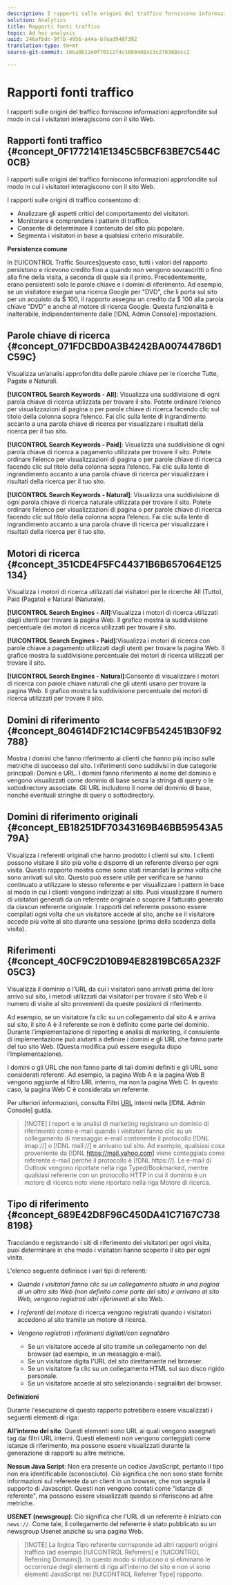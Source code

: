 ```yaml
---
description: I rapporti sulle origini del traffico forniscono informazioni approfondite sul modo in cui i visitatori interagiscono con il sito Web.
solution: Analytics
title: Rapporti fonti traffico
topic: Ad hoc analysis
uuid: 246afbdc-9f7b-4956-a44a-b7aad948f392
translation-type: tm+mt
source-git-commit: 16ba0b12e0f70112f4c10804d0a13c278388ecc2

---
```



# Rapporti fonti traffico

I rapporti sulle origini del traffico forniscono informazioni approfondite sul modo in cui i visitatori interagiscono con il sito Web.

## Rapporti fonti traffico {#concept_0F1772141E1345C5BCF63BE7C544C0CB}

I rapporti sulle origini del traffico forniscono informazioni approfondite sul modo in cui i visitatori interagiscono con il sito Web.

I rapporti sulle origini di traffico consentono di:

* Analizzare gli aspetti critici del comportamento dei visitatori.
* Monitorare e comprendere i pattern di traffico.
* Consente di determinare il contenuto del sito più popolare.
* Segmenta i visitatori in base a qualsiasi criterio misurabile.

**Persistenza comune**

In [!UICONTROL Traffic Sources]questo caso, tutti i valori del rapporto persistono e ricevono credito fino a quando non vengono sovrascritti o fino alla fine della visita, a seconda di quale sia il primo. Precedentemente, erano persistenti solo le parole chiave e i domini di riferimento. Ad esempio, se un visitatore esegue una ricerca Google per "DVD", che li porta sul sito per un acquisto da $ 100, il rapporto assegna un credito da $ 100 alla parola chiave "DVD" e anche al motore di ricerca Google. Questa funzionalità è inalterabile, indipendentemente dalle [!DNL Admin Console] impostazioni.

## Parole chiave di ricerca {#concept_071FDCBD0A3B4242BA00744786D1C59C}

Visualizza un’analisi approfondita delle parole chiave per le ricerche Tutte, Pagate e Naturali.

<!-- 

c_reports_search_keyword.xml

 -->

**[!UICONTROL Search Keywords - All]**: Visualizza una suddivisione di ogni parola chiave di ricerca utilizzata per trovare il sito. Potete ordinare l’elenco per visualizzazioni di pagina o per parole chiave di ricerca facendo clic sul titolo della colonna sopra l’elenco. Fai clic sulla lente di ingrandimento accanto a una parola chiave di ricerca per visualizzare i risultati della ricerca per il tuo sito.

**[!UICONTROL Search Keywords - Paid]**: Visualizza una suddivisione di ogni parola chiave di ricerca a pagamento utilizzata per trovare il sito. Potete ordinare l’elenco per visualizzazioni di pagina o per parole chiave di ricerca facendo clic sul titolo della colonna sopra l’elenco. Fai clic sulla lente di ingrandimento accanto a una parola chiave di ricerca per visualizzare i risultati della ricerca per il tuo sito.

**[!UICONTROL Search Keywords - Natural]**: Visualizza una suddivisione di ogni parola chiave di ricerca naturale utilizzata per trovare il sito. Potete ordinare l’elenco per visualizzazioni di pagina o per parole chiave di ricerca facendo clic sul titolo della colonna sopra l’elenco. Fai clic sulla lente di ingrandimento accanto a una parola chiave di ricerca per visualizzare i risultati della ricerca per il tuo sito.

## Motori di ricerca {#concept_351CDE4F5FC44371B6B657064E125134}

Visualizza i motori di ricerca utilizzati dai visitatori per le ricerche All (Tutto), Paid (Pagato) e Natural (Naturale).

<!-- 

c_reports_search_engines.xml

 -->

**[!UICONTROL Search Engines - All]**:Visualizza i motori di ricerca utilizzati dagli utenti per trovare la pagina Web. Il grafico mostra la suddivisione percentuale dei motori di ricerca utilizzati per trovare il sito.

**[!UICONTROL Search Engines - Paid]**:Visualizza i motori di ricerca con parole chiave a pagamento utilizzati dagli utenti per trovare la pagina Web. Il grafico mostra la suddivisione percentuale dei motori di ricerca utilizzati per trovare il sito.

**[!UICONTROL Search Engines - Natural]**:Consente di visualizzare i motori di ricerca con parole chiave naturali che gli utenti usano per trovare la pagina Web. Il grafico mostra la suddivisione percentuale dei motori di ricerca utilizzati per trovare il sito.

## Domini di riferimento {#concept_804614DF21C14C9FB542451B30F92788}

<!-- 

c_reports_ref_domains.xml

 -->

Mostra i domini che fanno riferimento ai clienti che hanno più inciso sulle metriche di successo del sito. I riferimenti sono suddivisi in due categorie principali: Domini e URL. I domini fanno riferimento al nome del dominio e vengono visualizzati come dominio di base senza la stringa di query o le sottodirectory associate. Gli URL includono il nome del dominio di base, nonché eventuali stringhe di query o sottodirectory.

## Domini di riferimento originali {#concept_EB18251DF70343169B46BB59543A579A}

<!-- 

c_reports_original_ref_domains.xml

 -->

Visualizza i referenti originali che hanno prodotto i clienti sul sito. I clienti possono visitare il sito più volte e disporre di un referente diverso per ogni visita. Questo rapporto mostra come sono stati rimandati la prima volta che sono arrivati sul sito. Questo può essere utile per verificare se hanno continuato a utilizzare lo stesso referente e per visualizzare i pattern in base al modo in cui i clienti vengono indirizzati al sito. Puoi visualizzare il numero di visitatori generati da un referente originale o scoprire il fatturato generato da ciascun referente originale. I rapporti del referente possono essere compilati ogni volta che un visitatore accede al sito, anche se il visitatore accede più volte al sito durante una sessione (prima della scadenza della visita).

## Riferimenti {#concept_40CF9C2D10B94E82819BC65A232F05C3}

Visualizza il dominio o l’URL da cui i visitatori sono arrivati prima del loro arrivo sul sito, i metodi utilizzati dai visitatori per trovare il sito Web e il numero di visite al sito provenienti da queste posizioni di riferimento.

<!-- 

c_reports_referrers.xml

 -->

Ad esempio, se un visitatore fa clic su un collegamento dal sito A e arriva sul sito, il sito A è il referente se non è definito come parte del dominio. Durante l'implementazione di reporting e analisi di marketing, il consulente di implementazione può aiutarti a definire i domini e gli URL che fanno parte del tuo sito Web. (Questa modifica può essere eseguita dopo l’implementazione).

I domini o gli URL che non fanno parte di tali domini definiti e gli URL sono considerati referenti. Ad esempio, la pagina Web A e la pagina Web B vengono aggiunte al filtro URL interno, ma non la pagina Web C. In questo caso, la pagina Web C è considerata un referente.

Per ulteriori informazioni, consulta Filtri [URL](https://marketing.adobe.com/resources/help/en_US/reference/internal_URL_filter_admin.html) interni nella [!DNL Admin Console] guida.

> [!NOTE] I report e le analisi di marketing registrano un dominio di riferimento come e-mail quando i visitatori fanno clic su un collegamento di messaggio e-mail contenente il protocollo [!DNL imap://] o [!DNL mail://] e arrivano sul sito. Ad esempio, qualsiasi cosa proveniente da [!DNL https://mail.yahoo.com] viene conteggiata come referente e-mail perché il protocollo è [!DNL https://]. Le e-mail di Outlook vengono riportate nella riga Typed/Bookmarked, mentre qualsiasi referente con un protocollo HTTP in cui il dominio è un motore di ricerca noto viene riportato nella riga Motore di ricerca.

## Tipo di riferimento {#concept_689E42D8F96C450DA41C7167C7388198}

Tracciando e registrando i siti di riferimento dei visitatori per ogni visita, puoi determinare in che modo i visitatori hanno scoperto il sito per ogni visita.

<!-- 

c_reports_ref_types.xml

 -->

L'elenco seguente definisce i vari tipi di referenti:

* *Quando i visitatori fanno clic su un collegamento situato in una pagina di un altro sito Web (non definito come parte del sito) e arrivano al sito Web, vengono registrati altri riferimenti* al sito Web.
* *I referenti del motore* di ricerca vengono registrati quando i visitatori accedono al sito tramite un motore di ricerca.
* *Vengono registrati i riferimenti digitati/con segnalibro*

   * Se un visitatore accede al sito tramite un collegamento non del browser (ad esempio, in un messaggio e-mail).
   * Se un visitatore digita l'URL del sito direttamente nel browser.
   * Se un visitatore fa clic su un collegamento HTML sul suo disco rigido personale.
   * Se un visitatore accede al sito selezionando i segnalibri del browser.

**Definizioni**

Durante l'esecuzione di questo rapporto potrebbero essere visualizzati i seguenti elementi di riga:

**All'interno del sito**: Questi elementi sono URL ai quali vengono assegnati tag dai filtri URL interni. Questi elementi non vengono conteggiati come istanze di riferimento, ma possono essere visualizzati durante la generazione di rapporti su altre metriche.

**Nessun Java Script**: Non era presente un codice JavaScript, pertanto il tipo non era identificabile (sconosciuto). Ciò significa che non sono state fornite informazioni sul referente da un client in un browser, che non segnala il supporto di Javascript. Questi non vengono contati come "istanze di referente", ma possono essere visualizzati quando si riferiscono ad altre metriche.

**USENET (newsgroup)**: Ciò significa che l'URL di un referente è iniziato con `news://`. Come tale, il collegamento del referente è stato pubblicato su un newsgroup Usenet anziché su una pagina Web.

> [!NOTE] La logica Tipo referente corrisponde ad altri rapporti origini traffico (ad esempio [!UICONTROL Referrers] e [!UICONTROL Referring Domains]). In questo modo si riducono o si eliminano le occorrenze degli elementi di riga all'interno del sito e non vi sono elementi JavaScript nel [!UICONTROL Referrer Type] rapporto.

